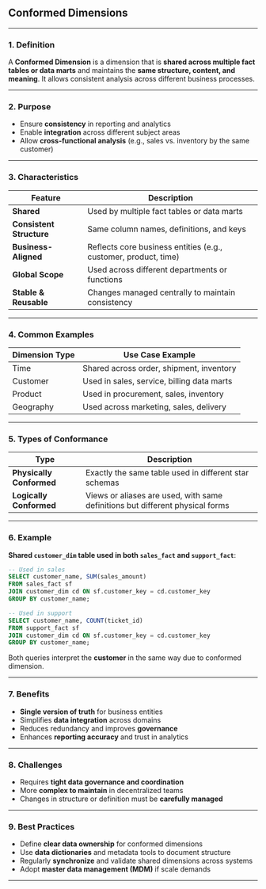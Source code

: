 ## Conformed Dimensions

---

### 1. Definition

A **Conformed Dimension** is a dimension that is **shared across multiple fact tables or data marts** and maintains the **same structure, content, and meaning**. It allows consistent analysis across different business processes.

---

### 2. Purpose

* Ensure **consistency** in reporting and analytics
* Enable **integration** across different subject areas
* Allow **cross-functional analysis** (e.g., sales vs. inventory by the same customer)

---

### 3. Characteristics

| Feature                  | Description                                                     |
| ------------------------ | --------------------------------------------------------------- |
| **Shared**               | Used by multiple fact tables or data marts                      |
| **Consistent Structure** | Same column names, definitions, and keys                        |
| **Business-Aligned**     | Reflects core business entities (e.g., customer, product, time) |
| **Global Scope**         | Used across different departments or functions                  |
| **Stable & Reusable**    | Changes managed centrally to maintain consistency               |

---

### 4. Common Examples

| Dimension Type | Use Case Example                           |
| -------------- | ------------------------------------------ |
| Time           | Shared across order, shipment, inventory   |
| Customer       | Used in sales, service, billing data marts |
| Product        | Used in procurement, sales, inventory      |
| Geography      | Used across marketing, sales, delivery     |

---

### 5. Types of Conformance

| Type                     | Description                                                                   |
| ------------------------ | ----------------------------------------------------------------------------- |
| **Physically Conformed** | Exactly the same table used in different star schemas                         |
| **Logically Conformed**  | Views or aliases are used, with same definitions but different physical forms |

---

### 6. Example

**Shared `customer_dim` table used in both `sales_fact` and `support_fact`**:

```sql
-- Used in sales
SELECT customer_name, SUM(sales_amount)
FROM sales_fact sf
JOIN customer_dim cd ON sf.customer_key = cd.customer_key
GROUP BY customer_name;

-- Used in support
SELECT customer_name, COUNT(ticket_id)
FROM support_fact sf
JOIN customer_dim cd ON sf.customer_key = cd.customer_key
GROUP BY customer_name;
```

Both queries interpret the **customer** in the same way due to conformed dimension.

---

### 7. Benefits

* **Single version of truth** for business entities
* Simplifies **data integration** across domains
* Reduces redundancy and improves **governance**
* Enhances **reporting accuracy** and trust in analytics

---

### 8. Challenges

* Requires **tight data governance and coordination**
* More **complex to maintain** in decentralized teams
* Changes in structure or definition must be **carefully managed**

---

### 9. Best Practices

* Define **clear data ownership** for conformed dimensions
* Use **data dictionaries** and metadata tools to document structure
* Regularly **synchronize** and validate shared dimensions across systems
* Adopt **master data management (MDM)** if scale demands

---
